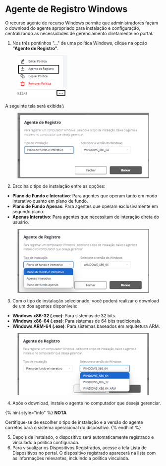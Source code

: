 # Agente de Registro Windows

O recurso agente de recurso Windows permite que administradores façam o download do agente apropriado para instalação e configuração, centralizando as necessidades de gerenciamento diretamente no portal.&#x20;

1. Nos três pontinhos "..." de uma política Windows, clique na opção **"Agente de Registro"**.

<figure><img src="../../../../.gitbook/assets/image (325).png" alt=""><figcaption></figcaption></figure>

A seguinte tela será exibida:\


<figure><img src="../../../../.gitbook/assets/image (326).png" alt=""><figcaption></figcaption></figure>

2. Escolha o tipo de instalação entre as opções:

* **Plano de Fundo e Interativo**: Para agentes que operam tanto em modo interativo quanto em plano de fundo.
* **Plano de Fundo Apenas**: Para agentes que operam exclusivamente em segundo plano.
* **Apenas Interativo**: Para agentes que necessitam de interação direta do usuário.

<figure><img src="../../../../.gitbook/assets/image (327).png" alt=""><figcaption></figcaption></figure>

3. Com o tipo de instalação selecionado, você poderá realizar o download de um dos agentes disponíveis:

* **Windows x86-32 (.exe)**: Para sistemas de 32 bits.
* **Windows x86-64 (.exe)**: Para sistemas de 64 bits tradicionais.
* **Windows ARM-64 (.exe)**: Para sistemas baseados em arquitetura ARM.

<figure><img src="../../../../.gitbook/assets/image (328).png" alt=""><figcaption></figcaption></figure>

4. Após o download, instale o agente no computador que deseja gerenciar.&#x20;

{% hint style="info" %}
**NOTA**

Certifique-se de escolher o tipo de instalação e a versão do agente corretos para o sistema operacional do dispositivo.
{% endhint %}

5. Depois de instalado, o dispositivo será automaticamente registrado e vinculado à política configurada.&#x20;
6. Para visualizar os Dispositivos Registrados, acesse a tela Lista de Dispositivos no portal. O dispositivo registrado aparecerá na lista com as informações relevantes, incluindo a política vinculada.
